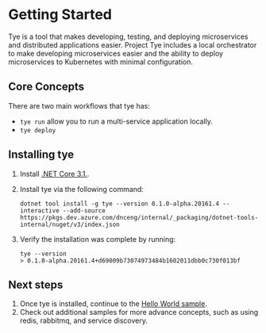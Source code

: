 # Getting Started

Tye is a tool that makes developing, testing, and deploying microservices and distributed applications easier. Project Tye includes a local orchestrator to make developing microservices easier and the ability to deploy microservices to Kubernetes with minimal configuration.

## Core Concepts

There are two main workflows that tye has:

- `tye run` allow you to run a multi-service application locally.
- `tye deploy`

## Installing tye

1. Install [.NET Core 3.1.](<http://dot.net>).
1. Install tye via the following command:

    ```text
    dotnet tool install -g tye --version 0.1.0-alpha.20161.4 --interactive --add-source https://pkgs.dev.azure.com/dnceng/internal/_packaging/dotnet-tools-internal/nuget/v3/index.json
    ```

1. Verify the installation was complete by running:

    ```
    tye --version
    > 0.1.0-alpha.20161.4+d69009b73074973484b1602011dbb0c730f013bf
    ```

## Next steps

1. Once tye is installed, continue to the [Hello World sample](hello_world.md).
2. Check out additional samples for more advance concepts, such as using redis, rabbitmq, and service discovery.
